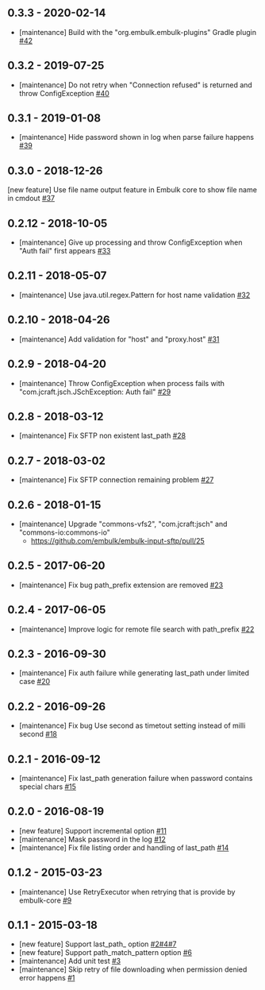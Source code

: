 ## 0.3.3 - 2020-02-14
* [maintenance] Build with the "org.embulk.embulk-plugins" Gradle plugin [#42](https://github.com/embulk/embulk-input-sftp/pull/42)
## 0.3.2 - 2019-07-25
* [maintenance] Do not retry when "Connection refused" is returned and throw ConfigException [#40](https://github.com/embulk/embulk-input-sftp/pull/40)

## 0.3.1 - 2019-01-08
* [maintenance] Hide password shown in log when parse failure happens [#39](https://github.com/embulk/embulk-input-sftp/pull/39)

## 0.3.0 - 2018-12-26
[new feature] Use file name output feature in Embulk core to show file name in cmdout [#37](https://github.com/embulk/embulk-input-sftp/pull/37)

## 0.2.12 - 2018-10-05
* [maintenance] Give up processing and throw ConfigException when "Auth fail" first appears [#33](https://github.com/embulk/embulk-input-sftp/pull/33)

## 0.2.11 - 2018-05-07
* [maintenance] Use java.util.regex.Pattern for host name validation [#32](https://github.com/embulk/embulk-input-sftp/pull/32)

## 0.2.10 - 2018-04-26
* [maintenance] Add validation for "host" and "proxy.host" [#31](https://github.com/embulk/embulk-input-sftp/pull/31)

## 0.2.9 - 2018-04-20
* [maintenance] Throw ConfigException when process fails with "com.jcraft.jsch.JSchException: Auth fail" [#29](https://github.com/embulk/embulk-input-sftp/pull/29) 

## 0.2.8 - 2018-03-12
* [maintenance] Fix SFTP non existent last_path [#28](https://github.com/embulk/embulk-input-sftp/pull/28)

## 0.2.7 - 2018-03-02
* [maintenance] Fix SFTP connection remaining problem [#27](https://github.com/sakama/embulk-input-sftp/pull/27)

## 0.2.6 - 2018-01-15
- [maintenance] Upgrade "commons-vfs2", "com.jcraft:jsch" and "commons-io:commons-io"
  - https://github.com/embulk/embulk-input-sftp/pull/25

## 0.2.5 - 2017-06-20

* [maintenance] Fix bug path_prefix extension are removed [#23](https://github.com/sakama/embulk-input-sftp/pull/23)

## 0.2.4 - 2017-06-05

* [maintenance] Improve logic for remote file search with path_prefix  [#22](https://github.com/sakama/embulk-input-sftp/pull/22)

## 0.2.3 - 2016-09-30

* [maintenance] Fix auth failure while generating last_path under limited case [#20](https://github.com/sakama/embulk-input-sftp/pull/20)

## 0.2.2 - 2016-09-26

* [maintenance] Fix bug Use second as timetout setting instead of milli second [#18](https://github.com/embulk/embulk-input-sftp/pull/18)

## 0.2.1 - 2016-09-12
* [maintenance] Fix last_path generation failure when password contains special chars [#15](https://github.com/sakama/embulk-input-sftp/pull/15)

## 0.2.0 - 2016-08-19

* [new feature] Support incremental option [#11](https://github.com/sakama/embulk-input-sftp/pull/11)
* [maintenance] Mask password in the log [#12](https://github.com/sakama/embulk-input-sftp/pull/12)
* [maintenance] Fix file listing order and handling of last_path [#14](https://github.com/sakama/embulk-input-sftp/pull/14)

## 0.1.2 - 2015-03-23

* [maintenance] Use RetryExecutor when retrying that is provide by embulk-core [#9](https://github.com/sakama/embulk-input-sftp/pull/9)

## 0.1.1 - 2015-03-18

* [new feature] Support last_path_ option [#2](https://github.com/sakama/embulk-input-sftp/pull/2)[#4](https://github.com/sakama/embulk-input-sftp/pull/4)[#7](https://github.com/sakama/embulk-input-sftp/pull/7)
* [new feature] Support path_match_pattern option [#6](https://github.com/sakama/embulk-input-sftp/pull/6)
* [maintenance] Add unit test [#3](https://github.com/sakama/embulk-input-sftp/pull/3)
* [maintenance] Skip retry of file downloading when permission denied error happens [#1](https://github.com/sakama/embulk-input-sftp/pull/1)

